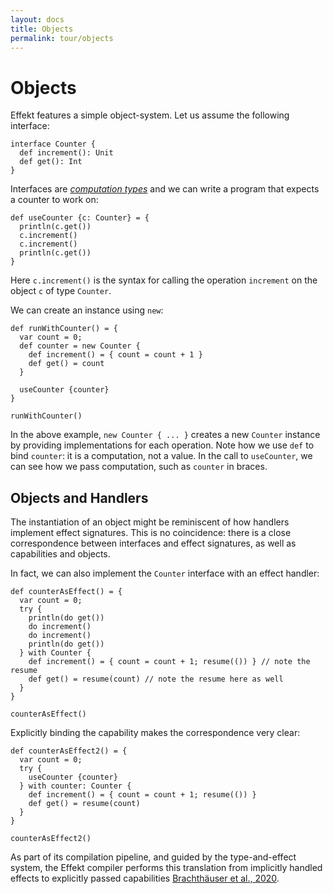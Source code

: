 ```yaml
---
layout: docs
title: Objects
permalink: tour/objects
---
```


# Objects

Effekt features a simple object-system. Let us assume the following interface:

```
interface Counter {
  def increment(): Unit
  def get(): Int
}
```

Interfaces are [_computation types_](./computation) and we can write a program that expects a counter to work on:

```
def useCounter {c: Counter} = {
  println(c.get())
  c.increment()
  c.increment()
  println(c.get())
}
```
Here `c.increment()` is the syntax for calling the operation `increment` on the object `c` of type `Counter`.

We can create an instance using `new`:
```
def runWithCounter() = {
  var count = 0;
  def counter = new Counter {
    def increment() = { count = count + 1 }
    def get() = count
  }

  useCounter {counter}
}
```
```effekt:repl
runWithCounter()
```
In the above example, `new Counter { ... }` creates a new `Counter` instance by providing implementations for each operation. Note how we use `def` to bind `counter`: it is a computation, not a value.
In the call to `useCounter`, we can see how we pass computation, such as `counter` in braces.

## Objects and Handlers
The instantiation of an object might be reminiscent of how handlers implement effect signatures.
This is no coincidence: there is a close correspondence between interfaces and effect signatures, as well as capabilities and objects.

In fact, we can also implement the `Counter` interface with an effect handler:

```
def counterAsEffect() = {
  var count = 0;
  try {
    println(do get())
    do increment()
    do increment()
    println(do get())
  } with Counter {
    def increment() = { count = count + 1; resume(()) } // note the resume
    def get() = resume(count) // note the resume here as well
  }
}
```
```effekt:repl
counterAsEffect()
```
Explicitly binding the capability makes the correspondence very clear:

```
def counterAsEffect2() = {
  var count = 0;
  try {
    useCounter {counter}
  } with counter: Counter {
    def increment() = { count = count + 1; resume(()) }
    def get() = resume(count)
  }
}
```

```effekt:repl
counterAsEffect2()
```
As part of its compilation pipeline, and guided by the type-and-effect system,
the Effekt compiler performs this translation from implicitly handled effects to explicitly passed capabilities [Brachthäuser et al., 2020](https://dl.acm.org/doi/10.1145/3428194).
